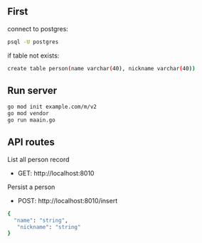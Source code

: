 ## First
connect to postgres:
``` bash
psql -U postgres
```

if table not exists:
``` bash
create table person(name varchar(40), nickname varchar(40))
```

## Run server
``` bash
go mod init example.com/m/v2
go mod vendor
go run maain.go
```

## API routes

List all person record 
- GET: http://localhost:8010

Persist a person
- POST: http://localhost:8010/insert
``` bash
{
  "name": "string",
   "nickname": "string"
}
```
